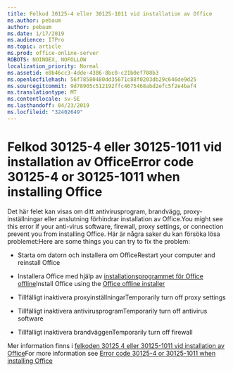 ```yaml
---
title: Felkod 30125-4 eller 30125-1011 vid installation av Office
ms.author: pebaum
author: pebaum
ms.date: 1/17/2019
ms.audience: ITPro
ms.topic: article
ms.prod: office-online-server
ROBOTS: NOINDEX, NOFOLLOW
localization_priority: Normal
ms.assetid: e8b46cc3-4dde-4386-8bc0-c21b0ef708b3
ms.openlocfilehash: 56f78580480dd35671c88f0203db29c646de9d25
ms.sourcegitcommit: 9d78905c512192ffc4675468abd2efc5f2e4baf4
ms.translationtype: MT
ms.contentlocale: sv-SE
ms.lasthandoff: 04/23/2019
ms.locfileid: "32402649"
---
```

# <a name="error-code-30125-4-or-30125-1011-when-installing-office"></a><span data-ttu-id="9a458-102">Felkod 30125-4 eller 30125-1011 vid installation av Office</span><span class="sxs-lookup"><span data-stu-id="9a458-102">Error code 30125-4 or 30125-1011 when installing Office</span></span>

<span data-ttu-id="9a458-103">Det här felet kan visas om ditt antivirusprogram, brandvägg, proxy-inställningar eller anslutning förhindrar installation av Office.</span><span class="sxs-lookup"><span data-stu-id="9a458-103">You might see this error if your anti-virus software, firewall, proxy settings, or connection prevent you from installing Office.</span></span> <span data-ttu-id="9a458-104">Här är några saker du kan försöka lösa problemet:</span><span class="sxs-lookup"><span data-stu-id="9a458-104">Here are some things you can try to fix the problem:</span></span>
  
- <span data-ttu-id="9a458-105">Starta om datorn och installera om Office</span><span class="sxs-lookup"><span data-stu-id="9a458-105">Restart your computer and reinstall Office</span></span>
    
- <span data-ttu-id="9a458-106">Installera Office med hjälp av [installationsprogrammet för Office offline](https://support.office.com/article/f0a85fe7-118f-41cb-a791-d59cef96ad1c?wt.mc_id=Alchemy_ClientDIA)</span><span class="sxs-lookup"><span data-stu-id="9a458-106">Install Office using the [Office offline installer](https://support.office.com/article/f0a85fe7-118f-41cb-a791-d59cef96ad1c?wt.mc_id=Alchemy_ClientDIA)</span></span>
    
- <span data-ttu-id="9a458-107">Tillfälligt inaktivera proxyinställningar</span><span class="sxs-lookup"><span data-stu-id="9a458-107">Temporarily turn off proxy settings</span></span>
    
- <span data-ttu-id="9a458-108">Tillfälligt inaktivera antivirusprogram</span><span class="sxs-lookup"><span data-stu-id="9a458-108">Temporarily turn off antivirus software</span></span>
    
- <span data-ttu-id="9a458-109">Tillfälligt inaktivera brandväggen</span><span class="sxs-lookup"><span data-stu-id="9a458-109">Temporarily turn off firewall</span></span>
    
<span data-ttu-id="9a458-110">Mer information finns i [felkoden 30125 4 eller 30125-1011 vid installation av Office](https://support.office.com/article/7bfabec6-76be-4cde-880e-819a9c569612?wt.mc_id=Alchemy_ClientDIA)</span><span class="sxs-lookup"><span data-stu-id="9a458-110">For more information see [Error code 30125-4 or 30125-1011 when installing Office](https://support.office.com/article/7bfabec6-76be-4cde-880e-819a9c569612?wt.mc_id=Alchemy_ClientDIA)</span></span>
  

